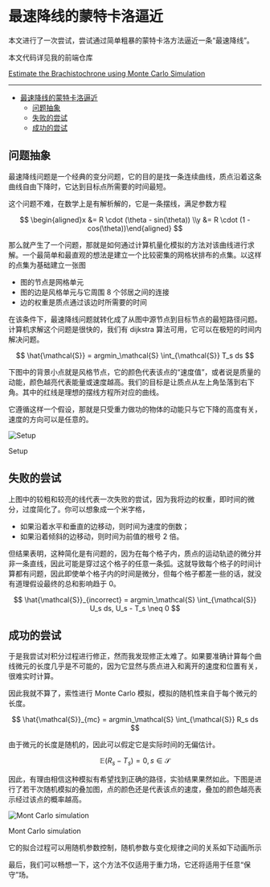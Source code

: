 # 最速降线的蒙特卡洛逼近

本文进行了一次尝试，尝试通过简单粗暴的蒙特卡洛方法逼近一条“最速降线”。

本文代码详见我的前端仓库

[Estimate the Brachistochrone using Monte Carlo Simulation](https://observablehq.com/@listenzcc/estimate-the-brachistochrone-using-monte-carlo-simulatio "Estimate the Brachistochrone using Monte Carlo Simulation")

---

-   [最速降线的蒙特卡洛逼近](#最速降线的蒙特卡洛逼近)
    -   [问题抽象](#问题抽象)
    -   [失败的尝试](#失败的尝试)
    -   [成功的尝试](#成功的尝试)

## 问题抽象

最速降线问题是一个经典的变分问题，它的目的是找一条连续曲线，质点沿着这条曲线自由下降时，它达到目标点所需要的时间最短。

这个问题不难，在数学上是有解析解的，它是一条摆线，满足参数方程

$$
\begin{aligned}x &= R \cdot (\theta - sin(\theta)) \\y &= R \cdot (1 - cos(\theta))\end{aligned}
$$

那么就产生了一个问题，那就是如何通过计算机量化模拟的方法对该曲线进行求解。一个最简单和最直观的想法是建立一个比较密集的网格状排布的点集。以这样的点集为基础建立一张图

-   图的节点是网格单元
-   图的边是风格单元与它周围 8 个邻居之间的连接
-   边的权重是质点通过该边时所需要的时间

在该条件下，最速降线问题就转化成了从图中源节点到目标节点的最短路径问题。计算机求解这个问题是很快的，我们有 dijkstra 算法可用，它可以在极短的时间内解决问题。

$$
\hat{\mathcal{S}} =
argmin_\mathcal{S} \int_{\mathcal{S}} T_s ds
$$

下图中的背景小点就是风格节点，它的颜色代表该点的“速度值”，或者说是质量的动能，颜色越亮代表能量或速度越高。我们的目标是让质点从左上角坠落到右下角。其中的红线是理想的摆线方程所对应的曲线。

它遵循这样一个假设，那就是只受重力做功的物体的动能只与它下降的高度有关，速度的方向可以是任意的。

![Setup](%E6%9C%80%E9%80%9F%E9%99%8D%E7%BA%BF%E7%9A%84%E8%92%99%E7%89%B9%E5%8D%A1%E6%B4%9B%E9%80%BC%E8%BF%91%20211fb074f2434f26914601a0b88f25e2/Untitled.png)

Setup

## 失败的尝试

上图中的较粗和较亮的线代表一次失败的尝试，因为我将边的权重，即时间的微分，过度简化了。你可以想象成一个米字格，

-   如果沿着水平和垂直的边移动，则时间为速度的倒数；
-   如果沿着倾斜的边移动，则时间为前值的根号 2 倍。

但结果表明，这种简化是有问题的，因为在每个格子内，质点的运动轨迹的微分并非一条直线，因此可能是穿过这个格子的任意一条弧。这就导致每个格子的时间计算都有问题，因此即使单个格子内的时间是微分，但每个格子都差一些的话，就没有道理假设最终的总和影响趋于 0。

$$
\hat{\mathcal{S}}_{incorrect} =
argmin_\mathcal{S} \int_{\mathcal{S}} U_s ds, U_s - T_s \neq 0
$$

## 成功的尝试

于是我尝试对积分过程进行修正，然而我发现修正太难了。如果要准确计算每个曲线微元的长度几乎是不可能的，因为它显然与质点进入和离开的速度和位置有关，很难实时计算。

因此我就不算了，索性进行 Monte Carlo 模拟，模拟的随机性来自于每个微元的长度。

$$
\hat{\mathcal{S}}_{mc} =
argmin_\mathcal{S} \int_{\mathcal{S}} R_s ds
$$

由于微元的长度是随机的，因此可以假定它是实际时间的无偏估计。

$$
\mathbb{E}(R_s - T_s) = 0, s \in \mathcal{S}
$$

因此，有理由相信这种模拟有希望找到正确的路径，实验结果果然如此。下图是进行了若干次随机模拟的叠加图，点的颜色还是代表该点的速度，叠加的颜色越亮表示经过该点的概率越高。

![Mont Carlo simulation](%E6%9C%80%E9%80%9F%E9%99%8D%E7%BA%BF%E7%9A%84%E8%92%99%E7%89%B9%E5%8D%A1%E6%B4%9B%E9%80%BC%E8%BF%91%20211fb074f2434f26914601a0b88f25e2/Untitled%201.png)

Mont Carlo simulation

它的拟合过程可以用随机参数控制，随机参数与变化规律之间的关系如下动画所示

最后，我们可以畅想一下，这个方法不仅适用于重力场，它还将适用于任意“保守”场。
